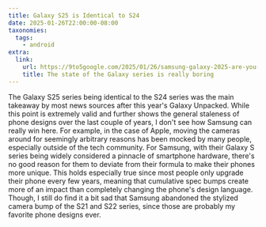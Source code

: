 ```yaml
---
title: Galaxy S25 is Identical to S24
date: 2025-01-26T22:00:00-08:00
taxonomies:
  tags:
    - android
extra:
  link:
    url: https://9to5google.com/2025/01/26/samsung-galaxy-2025-are-you-happy
    title: The state of the Galaxy series is really boring
---
```


The Galaxy S25 series being identical to the S24 series was the main takeaway by most news sources after this year's Galaxy Unpacked. While this point is extremely valid and further shows the general staleness of phone designs over the last couple of years, I don't see how Samsung can really win here. For example, in the case of Apple, moving the cameras around for seemingly arbitrary reasons has been mocked by many people, especially outside of the tech community. For Samsung, with their Galaxy S series being widely considered a pinnacle of smartphone hardware, there's no good reason for them to deviate from their formula to make their phones more unique. This holds especially true since most people only upgrade their phone every few years, meaning that cumulative spec bumps create more of an impact than completely changing the phone's design language. Though, I still do find it a bit sad that Samsung abandoned the stylized camera bump of the S21 and S22 series, since those are probably my favorite phone designs ever.
